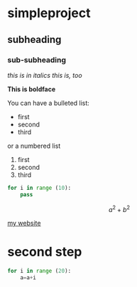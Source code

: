 # simpleproject

## subheading

### sub-subheading

*this is in italics*
_this is, too_

**This is boldface**

You can have a bulleted list:
- first
- second
- third

or a numbered list

1. first
2. second
3. third

```python
for i in range (10):
    pass  
```
$$a^2 + b^2$$

[my website](http://pearsoblab.github.io)

# second step

```python
for i in range (20):
    a=a+i

```

